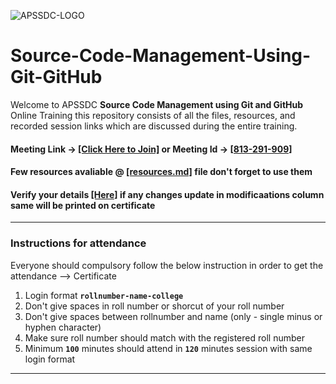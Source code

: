 ![APSSDC-LOGO](https://drive.google.com/uc?export=download&id=15AKQ6_-BixW4K6mL6RPphF5EKXqYF2zj)

# Source-Code-Management-Using-Git-GitHub

Welcome to APSSDC **Source Code Management using Git and GitHub** Online Training this repository consists of all the files, resources, and recorded session links which are discussed during the entire training.

#### Meeting Link -> [[Click Here to Join]](https://global.gotomeeting.com/install/813291909) or Meeting Id -> [[813-291-909]](https://www.gotomeeting.com/en-in/meeting/join-meeting)
#### Few resources avaliable @ [[resources.md]](resources.md) file don't forget to use them
#### Verify your details [[Here]](https://docs.google.com/spreadsheets/d/15SvzgZoFkJfWGlTMVoqjWd-1P231WUP4BzLYHCuK45M/edit?usp=sharing) if any changes update in modificaations column same will be printed on certificate
-------
### Instructions for attendance

Everyone should compulsory follow the below instruction in order to get the attendance --> Certificate

1. Login format **`rollnumber-name-college`**
2. Don't give spaces in roll number or shorcut of your roll number
3. Don't give spaces between rollnumber and name (only - single minus or hyphen character)
4. Make sure roll number should match with the registered roll number
5. Minimum **`100`** minutes should attend in **`120`** minutes session with same login format
-------------
